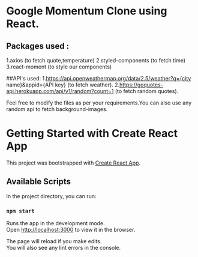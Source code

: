  # Google Momentum Clone using React.

 ## Packages used : 
1.axios (to fetch quote,temperature)
2.styled-components (to fetch time)
3.react-moment (to style our components)


##API's used:
1.https://api.openweathermap.org/data/2.5/weather?q={city name}&appid={API key}   (to fetch weather).
2.https://goquotes-api.herokuapp.com/api/v1/random?count=1  (to fetch random quotes).


Feel free to modify the files as per your requirements.You can also use any random api to fetch background-images.

# Getting Started with Create React App

This project was bootstrapped with [Create React App](https://github.com/facebook/create-react-app).

## Available Scripts

In the project directory, you can run:

### `npm start`

Runs the app in the development mode.\
Open [http://localhost:3000](http://localhost:3000) to view it in the browser.

The page will reload if you make edits.\
You will also see any lint errors in the console.

